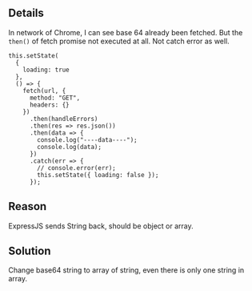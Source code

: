## Details

In network of Chrome, I can see base 64 already been fetched. But the `then()` of fetch promise not executed at all. Not catch error as well.

```
this.setState(
  {
    loading: true
  },
  () => {
    fetch(url, {
      method: "GET",
      headers: {}
    })
      .then(handleErrors)
      .then(res => res.json())
      .then(data => {
        console.log("----data----");
        console.log(data);
      })
      .catch(err => {
        // console.error(err);
        this.setState({ loading: false });
      });
```

## Reason

ExpressJS sends String back, should be object or array.

## Solution

Change base64 string to array of string, even there is only one string in array.